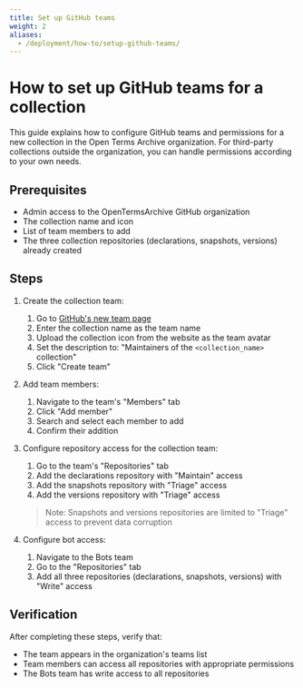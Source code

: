 ```yaml
---
title: Set up GitHub teams
weight: 2
aliases:
  - /deployment/how-to/setup-github-teams/
---
```


# How to set up GitHub teams for a collection

This guide explains how to configure GitHub teams and permissions for a new collection in the Open Terms Archive organization. For third-party collections outside the organization, you can handle permissions according to your own needs.

## Prerequisites

- Admin access to the OpenTermsArchive GitHub organization
- The collection name and icon
- List of team members to add
- The three collection repositories (declarations, snapshots, versions) already created

## Steps

1. Create the collection team:
   1. Go to [GitHub's new team page](https://github.com/orgs/OpenTermsArchive/new-team)
   2. Enter the collection name as the team name
   3. Upload the collection icon from the website as the team avatar
   4. Set the description to: "Maintainers of the `<collection_name>` collection"
   5. Click "Create team"

2. Add team members:
   1. Navigate to the team's "Members" tab
   2. Click "Add member"
   3. Search and select each member to add
   4. Confirm their addition

3. Configure repository access for the collection team:
   1. Go to the team's "Repositories" tab
   2. Add the declarations repository with "Maintain" access
   3. Add the snapshots repository with "Triage" access
   4. Add the versions repository with "Triage" access

   > Note: Snapshots and versions repositories are limited to "Triage" access to prevent data corruption

4. Configure bot access:
   1. Navigate to the Bots team
   2. Go to the "Repositories" tab
   3. Add all three repositories (declarations, snapshots, versions) with "Write" access

## Verification

After completing these steps, verify that:
- The team appears in the organization's teams list
- Team members can access all repositories with appropriate permissions
- The Bots team has write access to all repositories
